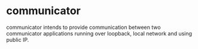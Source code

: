 # communicator
communicator intends to provide communication between two communicator applications running over loopback, local network and using public IP. 
